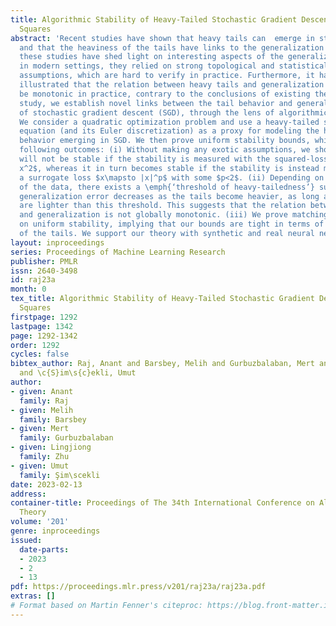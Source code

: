 ```yaml
---
title: Algorithmic Stability of Heavy-Tailed Stochastic Gradient Descent on Least
  Squares
abstract: 'Recent studies have shown that heavy tails can  emerge in stochastic optimization
  and that the heaviness of the tails have links to the generalization error. While
  these studies have shed light on interesting aspects of the generalization behavior
  in modern settings, they relied on strong topological and statistical regularity
  assumptions, which are hard to verify in practice. Furthermore, it has been empirically
  illustrated that the relation between heavy tails and generalization might not always
  be monotonic in practice, contrary to the conclusions of existing theory. In this
  study, we establish novel links between the tail behavior and generalization properties
  of stochastic gradient descent (SGD), through the lens of algorithmic stability.
  We consider a quadratic optimization problem and use a heavy-tailed stochastic differential
  equation (and its Euler discretization) as a proxy for modeling the heavy-tailed
  behavior emerging in SGD. We then prove uniform stability bounds, which reveal the
  following outcomes: (i) Without making any exotic assumptions, we show that SGD
  will not be stable if the stability is measured with the squared-loss $x\mapsto
  x^2$, whereas it in turn becomes stable if the stability is instead measured with
  a surrogate loss $x\mapsto |x|^p$ with some $p<2$. (ii) Depending on the variance
  of the data, there exists a \emph{‘threshold of heavy-tailedness’} such that the
  generalization error decreases as the tails become heavier, as long as the tails
  are lighter than this threshold. This suggests that the relation between heavy tails
  and generalization is not globally monotonic. (iii) We prove matching lower-bounds
  on uniform stability, implying that our bounds are tight in terms of the heaviness
  of the tails. We support our theory with synthetic and real neural network experiments.'
layout: inproceedings
series: Proceedings of Machine Learning Research
publisher: PMLR
issn: 2640-3498
id: raj23a
month: 0
tex_title: Algorithmic Stability of Heavy-Tailed Stochastic Gradient Descent on Least
  Squares
firstpage: 1292
lastpage: 1342
page: 1292-1342
order: 1292
cycles: false
bibtex_author: Raj, Anant and Barsbey, Melih and Gurbuzbalaban, Mert and Zhu, Lingjiong
  and \c{S}im\s{c}ekli, Umut
author:
- given: Anant
  family: Raj
- given: Melih
  family: Barsbey
- given: Mert
  family: Gurbuzbalaban
- given: Lingjiong
  family: Zhu
- given: Umut
  family: Şim\scekli
date: 2023-02-13
address:
container-title: Proceedings of The 34th International Conference on Algorithmic Learning
  Theory
volume: '201'
genre: inproceedings
issued:
  date-parts:
  - 2023
  - 2
  - 13
pdf: https://proceedings.mlr.press/v201/raj23a/raj23a.pdf
extras: []
# Format based on Martin Fenner's citeproc: https://blog.front-matter.io/posts/citeproc-yaml-for-bibliographies/
---
```

